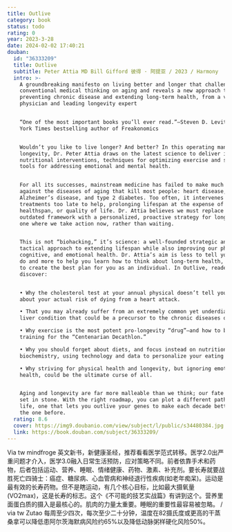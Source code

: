 ```yaml
---
title: Outlive
category: book
status: todo
rating: 0
year: 2023-3-28
date: 2024-02-02 17:40:21
douban:
  id: "36333209"
  title: Outlive
  subtitle: Peter Attia MD Bill Gifford 彼得 · 阿提亚 / 2023 / Harmony
  intro: >-
    A groundbreaking manifesto on living better and longer that challenges the
    conventional medical thinking on aging and reveals a new approach to
    preventing chronic disease and extending long-term health, from a visionary
    physician and leading longevity expert


    “One of the most important books you’ll ever read.”—Steven D. Levitt, New
    York Times bestselling author of Freakonomics


    Wouldn’t you like to live longer? And better? In this operating manual for
    longevity, Dr. Peter Attia draws on the latest science to deliver innovative
    nutritional interventions, techniques for optimizing exercise and sleep, and
    tools for addressing emotional and mental health.


    For all its successes, mainstream medicine has failed to make much progress
    against the diseases of aging that kill most people: heart disease, cancer,
    Alzheimer’s disease, and type 2 diabetes. Too often, it intervenes with
    treatments too late to help, prolonging lifespan at the expense of
    healthspan, or quality of life. Dr. Attia believes we must replace this
    outdated framework with a personalized, proactive strategy for longevity,
    one where we take action now, rather than waiting.


    This is not “biohacking,” it’s science: a well-founded strategic and
    tactical approach to extending lifespan while also improving our physical,
    cognitive, and emotional health. Dr. Attia’s aim is less to tell you what to
    do and more to help you learn how to think about long-term health, in order
    to create the best plan for you as an individual. In Outlive, readers will
    discover:


    • Why the cholesterol test at your annual physical doesn’t tell you enough
    about your actual risk of dying from a heart attack.

    • That you may already suffer from an extremely common yet underdiagnosed
    liver condition that could be a precursor to the chronic diseases of aging.

    • Why exercise is the most potent pro-longevity “drug”—and how to begin
    training for the “Centenarian Decathlon.”

    • Why you should forget about diets, and focus instead on nutritional
    biochemistry, using technology and data to personalize your eating pattern.

    • Why striving for physical health and longevity, but ignoring emotional
    health, could be the ultimate curse of all.


    Aging and longevity are far more malleable than we think; our fate is not
    set in stone. With the right roadmap, you can plot a different path for your
    life, one that lets you outlive your genes to make each decade better than
    the one before.
  rating: 8.6
  cover: https://img9.doubanio.com/view/subject/l/public/s34480384.jpg
  link: https://book.douban.com/subject/36333209/
---
```


Via tw mindfroge 英文新书，新健康圣经，推荐看看医学范式转移。医学2.0出严重问题才介入，医学3.0融入日常生活预防，应对策略不同。前者依靠手术和药物，后者包括运动、营养、睡眠、情绪健康、药物、激素、补充剂。要长寿就要战胜死亡四骑士：癌症、糖尿病、心血管病和神经退行性疾病(如老年痴呆)。运动是最有效的长寿药物。但不是瞎运动，有几个核心目标，比如最大摄氧量(VO2max)，这是长寿的标志。这个《不可能的技艺实战篇》有讲到这个。营养里面蛋白质的摄入是最核心的。肌肉的力量太重要。睡眠的重要性最容易被忽略。 / via tw Zutao 每周至少四次，每次至少二十分钟，温度在82摄氏度或更高的干蒸桑拿可以降低患阿尔茨海默病风险约65%以及降低动脉粥样硬化风险50%。